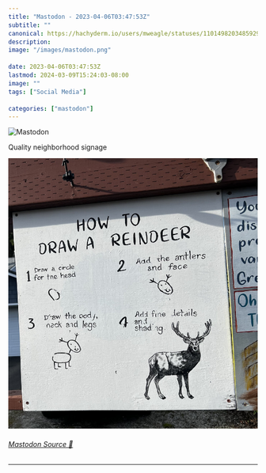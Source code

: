 ```yaml
---
title: "Mastodon - 2023-04-06T03:47:53Z"
subtitle: ""
canonical: https://hachyderm.io/users/mweagle/statuses/110149820348592985
description:
image: "/images/mastodon.png"

date: 2023-04-06T03:47:53Z
lastmod: 2024-03-09T15:24:03-08:00
image: ""
tags: ["Social Media"]

categories: ["mastodon"]
---
```

![Mastodon](/images/mastodon.png)

<p>Quality neighborhood signage</p>

![Homemade sign that has a four step process of how to draw a reindeer, where the first three steps are only drawing circles and the last step is captioned with “add fine detail and shading” which is all of the work. ](d83dde0b17a305e1.jpeg)

###### [Mastodon Source 🐘](https://hachyderm.io/@mweagle/110149820348592985)

___

